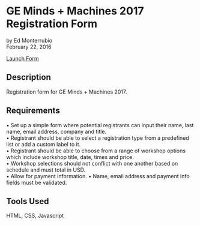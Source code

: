 # GE Minds + Machines 2017 Registration Form
by Ed Monterrubio</br>
February 22, 2016

<a href="http://edmonterrubio.com/files/interactiveForm/" target="_blank">Launch Form</a>

## Description
Registration form for GE Minds + Machines 2017.

## Requirements
• Set up a simple form where potential registrants can input their name, last name, email address, company and title.</br>
• Registrant should be able to select a registration type from a predefined list or add a custom label to it.</br>
• Registrant should be able to choose from a range of workshop options which include workshop title, date, times and price.</br>
• Workshop selections should not conflict with one another based on schedule and must total in USD.</br>
• Allow for payment information.
• Name, email address and payment info fields must be validated.

## Tools Used
HTML, CSS, Javascript
